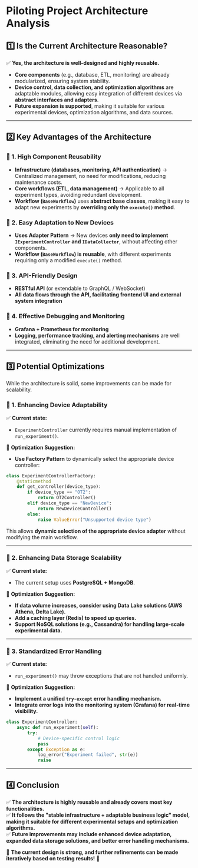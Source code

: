 
# **Piloting Project Architecture Analysis**

## **1️⃣ Is the Current Architecture Reasonable?**
✅ **Yes, the architecture is well-designed and highly reusable.**  
- **Core components** (e.g., database, ETL, monitoring) are already modularized, ensuring system stability.
- **Device control, data collection, and optimization algorithms** are adaptable modules, allowing easy integration of different devices via **abstract interfaces and adapters**.
- **Future expansion is supported**, making it suitable for various experimental devices, optimization algorithms, and data sources.

---

## **2️⃣ Key Advantages of the Architecture**
### **🔹 1. High Component Reusability**
- **Infrastructure (databases, monitoring, API authentication)** → Centralized management, no need for modifications, reducing maintenance costs.
- **Core workflows (ETL, data management)** → Applicable to all experiment types, avoiding redundant development.
- **Workflow (`BaseWorkflow`)** uses **abstract base classes**, making it easy to adapt new experiments by **overriding only the `execute()` method**.

### **🔹 2. Easy Adaptation to New Devices**
- **Uses Adapter Pattern** → New devices **only need to implement `IExperimentController` and `IDataCollector`**, without affecting other components.
- **Workflow (`BaseWorkflow`) is reusable**, with different experiments requiring only a modified `execute()` method.

### **🔹 3. API-Friendly Design**
- **RESTful API** (or extendable to GraphQL / WebSocket)
- **All data flows through the API, facilitating frontend UI and external system integration**

### **🔹 4. Effective Debugging and Monitoring**
- **Grafana + Prometheus for monitoring**
- **Logging, performance tracking, and alerting mechanisms** are well integrated, eliminating the need for additional development.

---

## **3️⃣ Potential Optimizations**
While the architecture is solid, some improvements can be made for scalability.

### **🔹 1. Enhancing Device Adaptability**
✅ **Current state:**
- `ExperimentController` currently requires manual implementation of `run_experiment()`.

🚀 **Optimization Suggestion:**
- **Use Factory Pattern** to dynamically select the appropriate device controller:
```python
class ExperimentControllerFactory:
    @staticmethod
    def get_controller(device_type):
        if device_type == "OT2":
            return OT2Controller()
        elif device_type == "NewDevice":
            return NewDeviceController()
        else:
            raise ValueError("Unsupported device type")
```
This allows **dynamic selection of the appropriate device adapter** without modifying the main workflow.

---

### **🔹 2. Enhancing Data Storage Scalability**
✅ **Current state:**
- The current setup uses **PostgreSQL + MongoDB**.

🚀 **Optimization Suggestion:**
- **If data volume increases, consider using Data Lake solutions (AWS Athena, Delta Lake).**
- **Add a caching layer (Redis) to speed up queries.**
- **Support NoSQL solutions (e.g., Cassandra) for handling large-scale experimental data.**

---

### **🔹 3. Standardized Error Handling**
✅ **Current state:**
- `run_experiment()` may throw exceptions that are not handled uniformly.

🚀 **Optimization Suggestion:**
- **Implement a unified `try-except` error handling mechanism.**
- **Integrate error logs into the monitoring system (Grafana) for real-time visibility.**
```python
class ExperimentController:
    async def run_experiment(self):
        try:
            # Device-specific control logic
            pass
        except Exception as e:
            log_error("Experiment failed", str(e))
            raise
```

---

## **4️⃣ Conclusion**
✅ **The architecture is highly reusable and already covers most key functionalities.**  
✅ **It follows the "stable infrastructure + adaptable business logic" model, making it suitable for different experimental setups and optimization algorithms.**  
✅ **Future improvements may include enhanced device adaptation, expanded data storage solutions, and better error handling mechanisms.**  

🚀 **The current design is strong, and further refinements can be made iteratively based on testing results!** 🎯

